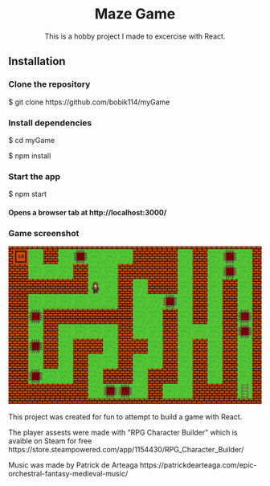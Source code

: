 <div align=center>
  <h1>Maze Game</h1>

<p>This is a hobby project I made to excercise with React.</p>
</div>
<h2>Installation</h2>
<h3>Clone the repository</h3>
$ git clone https://github.com/bobik114/myGame

<h3>Install dependencies</h3>
<p>$ cd myGame</p>
<p>$ npm install</p>

<h3>Start the app</h3>
$ npm start

<h4>Opens a browser tab at http://localhost:3000/</h4>

<h3>Game screenshot</h3>
<img src="./screen.jpg">

<p>This project was created for fun to attempt to build a game with React. </p>

<p>The player assests were made with "RPG Character Builder" which is avaible on Steam for free https://store.steampowered.com/app/1154430/RPG_Character_Builder/</p>

<p>Music was made by Patrick de Arteaga
https://patrickdearteaga.com/epic-orchestral-fantasy-medieval-music/ </p>
